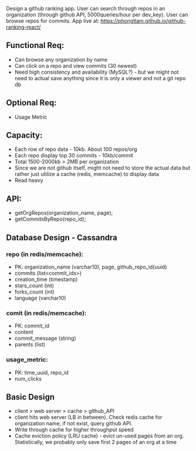 Design a github ranking app. User can search through repos in an organization (through github API, 5000queries/hour per dev_key). User can browse repos for commits.
App live at: https://phongtlam.github.io/github-ranking-react/

## Functional Req:
- Can browse any organization by name
- Can click on a repo and view commits (30 newest)
- Need high consistency and availability (MySQL?) - but we might not need to actual save anything since it is only a viewer and not a git repo db

## Optional Req:
- Usage Metric

## Capacity:
- Each row of repo data - 10kb. About 100 repos/org 
- Each repo display top 30 commits - 10kb/commit
- Total 1500-2000kb > 2MB per organization
- Since we are not github itself, might not need to store the actual data but rather just utilize a cache (redis, memcache) to display data
- Read heavy

## API:
- getOrgRepos(organization_name, page);
- getCommitsByRepo(repo_id);

## Database Design - Cassandra
### repo (in redis/memcache):
- PK: organization_name (varchar10), page, github_repo_id(uuid)
- commits (list<commit_ids>)
- creation_time (timestamp)
- stars_count (int)
- forks_count (int)
- language (varchar10)

### comit (in redis/memcache):
- PK: commit_id
- content
- commit_message (string)
- parents (list<sha>)

### usage_metric:
- PK: time_uuid, repo_id
- num_clicks

## Basic Design
- client > web server > cache > github_API
- client hits web server (LB in between). Check redis cache for organization name, if not exist, query github API.
- Write through cache for higher throughput speed 
- Cache eviction policy (LRU cache) - evict un-used pages from an org. Statistically, we probably only save first 2 pages of an org at a time